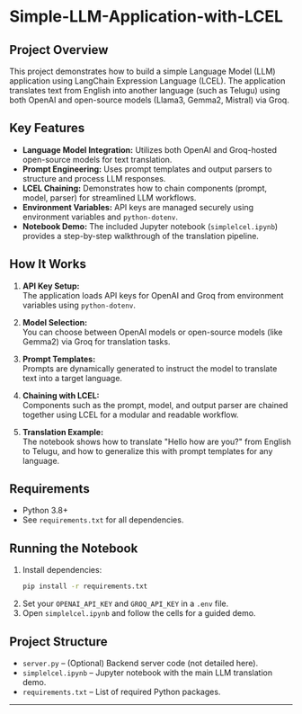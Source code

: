 # Simple-LLM-Application-with-LCEL

## Project Overview

This project demonstrates how to build a simple Language Model (LLM) application using LangChain Expression Language (LCEL). The application translates text from English into another language (such as Telugu) using both OpenAI and open-source models (Llama3, Gemma2, Mistral) via Groq.

## Key Features

- **Language Model Integration:** Utilizes both OpenAI and Groq-hosted open-source models for text translation.
- **Prompt Engineering:** Uses prompt templates and output parsers to structure and process LLM responses.
- **LCEL Chaining:** Demonstrates how to chain components (prompt, model, parser) for streamlined LLM workflows.
- **Environment Variables:** API keys are managed securely using environment variables and `python-dotenv`.
- **Notebook Demo:** The included Jupyter notebook (`simplelcel.ipynb`) provides a step-by-step walkthrough of the translation pipeline.

## How It Works

1. **API Key Setup:**  
	The application loads API keys for OpenAI and Groq from environment variables using `python-dotenv`.

2. **Model Selection:**  
	You can choose between OpenAI models or open-source models (like Gemma2) via Groq for translation tasks.

3. **Prompt Templates:**  
	Prompts are dynamically generated to instruct the model to translate text into a target language.

4. **Chaining with LCEL:**  
	Components such as the prompt, model, and output parser are chained together using LCEL for a modular and readable workflow.

5. **Translation Example:**  
	The notebook shows how to translate "Hello how are you?" from English to Telugu, and how to generalize this with prompt templates for any language.

## Requirements

- Python 3.8+
- See `requirements.txt` for all dependencies.

## Running the Notebook

1. Install dependencies:
	```bash
	pip install -r requirements.txt
	```
2. Set your `OPENAI_API_KEY` and `GROQ_API_KEY` in a `.env` file.
3. Open `simplelcel.ipynb` and follow the cells for a guided demo.

## Project Structure

- `server.py` – (Optional) Backend server code (not detailed here).
- `simplelcel.ipynb` – Jupyter notebook with the main LLM translation demo.
- `requirements.txt` – List of required Python packages.

---
